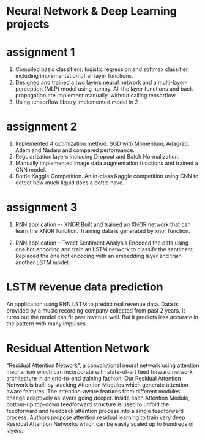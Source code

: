 # Neural Network & Deep Learning projects

# assignment 1
1. Compiled basic classifiers: logistic regression and softmax classifier, including implementation of all layer functions.
2. Designed and trained a two layers neural network and a multi-layer-perception (MLP) model using numpy. All the layer functions and back-propagation are implement manually, without calling tensorflow.
3. Using tensorflow library implemented model in 2

# assignment 2
1. Implemented 4 optimization method: SGD with Momentum, Adagrad, Adam and Nadam and compared performance.
2. Regularization layers including Dropout and Batch Normalization.
3. Manually implemented image data augmentation functions and trained a CNN model.
4. Bottle Kaggle Competition. An in-class Kaggle competition using CNN to detect how much liquid does a bottle have.

# assignment 3
1. RNN application -- XNOR
Built and trained an XNOR network that can learn the XNOR function. Training data is generated by xnor function. 

2. RNN application --Tweet Sentiment Analysis
Encoded the data using one hot encoding and train an LSTM network to classify the sentiment. Replaced the one hot encoding with an embedding layer and train another LSTM model. 

# LSTM revenue data prediction
An application using RNN LSTM to predict real revenue data. Data is provided by a music recording company collected from past 2 years. It turns out the model can fit past revenue well. But it predicts less accurate in the pattern with many impulses.

# Residual Attention Network
"Residual Attention Network", a convolutional neural network using attention mechanism which can incorporate with state-of-art feed forward network architecture in an end-to-end training fashion. Our Residual Attention Network is built by stacking Attention Modules which generate attention-aware features. The attention-aware features from different modules change adaptively as layers going deeper. Inside each Attention Module, bottom-up top-down feedforward structure is used to unfold the feedforward and feedback attention process into a single feedforward process. Authors propose attention residual learning to train very deep Residual Attention Networks which can be easily scaled up to hundreds of layers. 
